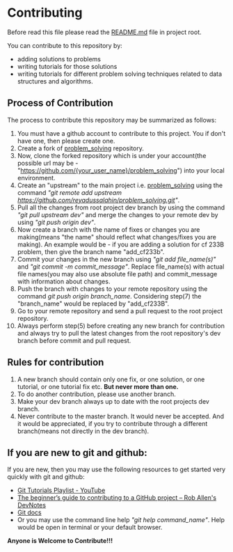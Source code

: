 # Contributing
Before read this file please read the [README.md](https://github.com/reyadussalahin/problem_solving/blob/dev/README.md) file in project root.

You can contribute to this repository by:
- adding solutions to problems
- writing tutorials for those solutions
- writing tutorials for different problem solving techniques related to data structures and algorithms.


## Process of Contribution
The process to contribute this repository may be summarized as follows:
1. You must have a github account to contribute to this project. You if don't have one, then please create one.
2. Create a fork of [problem_solving](https://github.com/reyadussalahin/problem_solving) repository.
3. Now, clone the forked repository which is under your account(the possible url may be - "https://github.com/{your_user_name}/problem_solving") into your local environment.
4. Create an "upstream" to the main project i.e. [problem_solving](https://github.com/reyadussalahin/problem_solving) using the command *"git remote add upstream https://github.com/reyadussalahin/problem_solving.git"*.
5. Pull all the changes from root project dev branch by using the command *"git pull upstream dev"* and merge the changes to your remote dev by using *"git push origin dev"*.
6. Now create a branch with the name of fixes or changes you are making(means "the name" should reflect what changes/fixes you are making). An example would be - if you are adding a solution for cf 233B problem, then give the branch name "add_cf233b".
7. Commit your changes in the new branch using *"git add file_name(s)"* and *"git commit -m commit_message"*. Replace file_name(s) with actual file names(you may also use absolute file path) and commit_message with information about changes.
8. Push the branch with changes to your remote repository using the command *git push origin branch_name*. Considering step(7) the "branch_name" would be replaced by "add_cf233B".
9. Go to your remote repository and send a pull request to the root project repository.
10. Always perform step(5) before creating any new branch for contribution and always try to pull the latest changes from the root repository's dev branch before commit and pull request.


## Rules for contribution
1. A new branch should contain only one fix, or one solution, or one tutorial, or one tutorial fix etc. **But never more than one.**
2. To do another contribution, please use another branch.
3. Make your dev branch always up to date with the root projects dev branch.
4. Never contribute to the master branch. It would never be accepted. And it would be appreciated, if you try to contribute through a different branch(means not directly in the dev branch).


## If you are new to git and github:
If you are new, then you may use the following resources to get started very quickly with git and github:
- [Git Tutorials Playlist - YouTube](https://www.youtube.com/playlist?list=PL6gx4Cwl9DGAKWClAD_iKpNC0bGHxGhcx)
- [The beginner’s guide to contributing to a GitHub project – Rob Allen's DevNotes](https://akrabat.com/the-beginners-guide-to-contributing-to-a-github-project/)
- [Git docs](https://git-scm.com/docs)
- Or you may use the command line help *"git help command_name"*. Help would be open in terminal or your default browser.

**Anyone is Welcome to Contribute!!!**
